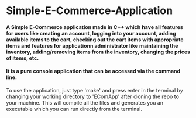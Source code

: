 # Simple-E-Commerce-Application

#### A Simple E-Commerce application made in C++ which have all features for users like creating an account, logging into your account, adding available items to the cart, checking out the cart items with appropriate items and features for applicationn administrator like maintaining the inventory, adding/removing items from the inventory, changing the prices of items, etc.

#### It is a pure console application that can be accessed via the command line.


To use the application, just type 'make' and press enter in the terminal by changing your working directory to 'EComApp' after cloning the repo to your machine. This will compile all the files and generates you an executable which you can run directly from the terminal.
